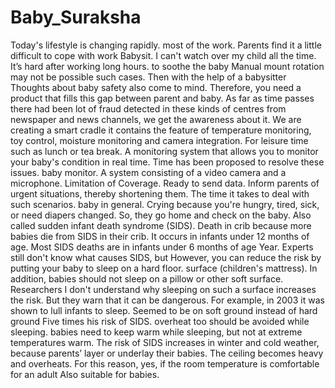 # Baby_Suraksha


Today's lifestyle is changing rapidly. most of the work. Parents find it a little difficult to cope
with work Babysit. I can't watch over my child all the time. It’s hard after working long hours.
to soothe the baby Manual mount rotation may not be possible such cases. Then with the help
of a babysitter Thoughts about baby safety also come to mind. Therefore, you need a product
that fills this gap between parent and baby. As far as time passes there had been lot of fraud
detected in these kinds of centres from newspaper and news channels, we get the awareness
about it. We are creating a smart cradle it contains the feature of temperature monitoring, toy
control, moisture monitoring and camera integration. For leisure time such as lunch or tea break.
A monitoring system that allows you to monitor your baby's condition in real time. Time has
been proposed to resolve these issues. baby monitor. A system consisting of a video camera
and a microphone. Limitation of Coverage. Ready to send data. Inform parents of urgent
situations, thereby shortening them. The time it takes to deal with such scenarios. baby in
general. Crying because you're hungry, tired, sick, or need diapers changed. So, they go home
and check on the baby. Also called sudden infant death syndrome (SIDS). Death in crib because
more babies die from SIDS in their crib. It occurs in infants under 12 months of age. Most SIDS
deaths are in infants under 6 months of age Year. Experts still don't know what causes SIDS,
but However, you can reduce the risk by putting your baby to sleep on a hard floor. surface
(children's mattress). In addition, babies should not sleep on a pillow or other soft surface.
Researchers I don't understand why sleeping on such a surface increases the risk. But they warn
that it can be dangerous. For example, in 2003 it was shown to lull infants to sleep. Seemed to
be on soft ground instead of hard ground Five times his risk of SIDS. overheat too should be
avoided while sleeping. babies need to keep warm while sleeping, but not at extreme
temperatures warm. The risk of SIDS increases in winter and cold weather, because parents’
layer or underlay their babies. The ceiling becomes heavy and overheats. For this reason, yes,
if the room temperature is comfortable for an adult Also suitable for babies.
